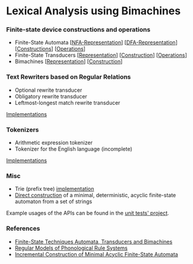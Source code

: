 # Lexical Analysis using Bimachines

### Finite-state device constructions and operations

- Finite-State Automata \[[NFA-Representation](https://github.com/deniskyashif/thesis/blob/master/project/src/Fsa/Fsa.cs)\] \[[DFA-Representation](https://github.com/deniskyashif/thesis/blob/master/project/src/Fsa/Dfsa.cs)\] \[[Constructions](https://github.com/deniskyashif/thesis/blob/master/project/src/Fsa/FsaBuilder.cs)\] \[[Operations](https://github.com/deniskyashif/thesis/blob/master/project/src/Fsa/FsaOperations.cs)\]
- Finite-State Transducers \[[Representation](https://github.com/deniskyashif/thesis/blob/master/project/src/Fst/Fst.cs)\] \[[Construction](https://github.com/deniskyashif/thesis/blob/master/project/src/Fst/FstBuilder.cs)\] \[[Operations](https://github.com/deniskyashif/thesis/blob/master/project/src/Fst/FstOperations.cs)\]
- Bimachines \[[Representation](/https://github.com/deniskyashif/thesis/blob/master/project/src/Bimachine/Bimachine.cs)\] \[[Construction](https://github.com/deniskyashif/thesis/blob/598a69f5b1dccffd63f1935e6f14661c81d66ecb/project/src/Fst/FstOperations.cs#L351)\]

### Text Rewriters based on Regular Relations

- Optional rewrite transducer
- Obligatory rewrite transducer
- Leftmost-longest match rewrite transducer

[Implementations](https://github.com/deniskyashif/thesis/blob/master/project/src/Rewriters.cs)

### Tokenizers

- Arithmetic expression tokenizer
- Tokenizer for the English language (incomplete)

[Implementations](https://github.com/deniskyashif/thesis/blob/master/project/src/Tokenizers.cs)

### Misc

- Trie (prefix tree) [implementation](https://github.com/deniskyashif/thesis/blob/master/project/src/Trie.cs)
- [Direct construction](https://github.com/deniskyashif/thesis/blob/master/project/src/MinDfaAlgorithm.cs) of a minimal, deterministic, acyclic finite-state automaton from a set of strings

Example usages of the APIs can be found in the [unit tests' project](https://github.com/deniskyashif/thesis/tree/master/project/test).

### References

- [Finite-State Techniques Automata, Transducers and Bimachines](https://www.cambridge.org/core/books/finitestate-techniques/E21E748468F0310DA12A2CFAEB989185)
- [Regular Models of Phonological Rule
Systems](https://web.stanford.edu/~mjkay/Kaplan%26Kay.pdf)
- [Incremental Construction of Minimal
Acyclic Finite-State Automata](https://www.aclweb.org/anthology/J00-1002.pdf)